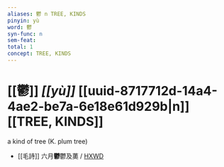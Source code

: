 ```yaml
---
aliases: 鬱 n TREE, KINDS
pinyin: yù
word: 鬱
syn-func: n
sem-feat: 
total: 1
concept: TREE, KINDS 
---
```

# [[鬱]] *[[yù]]*  [[uuid-8717712d-14a4-4ae2-be7a-6e18e61d929b|n]] [[TREE, KINDS]]
a kind of tree (K. plum tree)
 - [[毛詩]] 六月**鬱**鬱及薁 / [HXWD](https://hxwd.org/textview.html?location=KR1c0001_tls_015-8a.2)